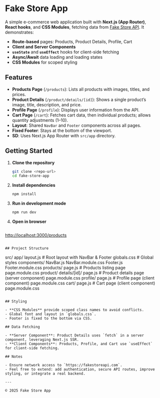 # Fake Store App

A simple e-commerce web application built with **Next.js (App Router)**, **React hooks**, and **CSS Modules**, fetching data from [Fake Store API](https://fakestoreapi.com). It demonstrates:

* **Route-based** pages: Products, Product Details, Profile, Cart
* **Client and Server Components**
* **`useState`** and **`useEffect`** hooks for client-side fetching
* **Async/Await** data loading and loading states
* **CSS Modules** for scoped styling

## Features

* **Products Page** (`/products`): Lists all products with images, titles, and prices.
* **Product Details** (`/product/details/[id]`): Shows a single product’s image, title, description, and price.
* **Profile Page** (`/profile`): Displays user information from the API.
* **Cart Page** (`/cart`): Fetches cart data, then individual products; allows quantity adjustments (1–10).
* **Layout**: Shared `NavBar` and `Footer` components across all pages.
* **Fixed Footer**: Stays at the bottom of the viewport.
* **SD**: Uses Next.js App Router with `src/app` directory.

## Getting Started

1. **Clone the repository**

   ```bash
   git clone <repo-url>
   cd fake-store-app
   ```

2. **Install dependencies**

   ```bash
   npm install
   ```

3. **Run in development mode**

   ```bash
   npm run dev
   ```

4. **Open in browser**

   ```
   ```

[http://localhost:3000/products](http://localhost:3000/products)

```

## Project Structure

```

src/
app/
layout.js            # Root layout with NavBar & Footer
globals.css          # Global styles
components/
NavBar.js
NavBar.module.css
Footer.js
Footer.module.css
products/
page.js            # Products listing page
page.module.css
product/
details/\[id]/
page.js          # Product details page (server component)
page.module.css
profile/
page.js            # Profile page (client component)
page.module.css
cart/
page.js            # Cart page (client component)
page.module.css

```

## Styling

- **CSS Modules** provide scoped class names to avoid conflicts.
- Global font and layout in `globals.css`.
- Footer is fixed to the bottom via CSS.

## Data Fetching

- **Server Component**: Product Details uses `fetch` in a server component, leveraging Next.js SSR.
- **Client Components**: Products, Profile, and Cart use `useEffect` for client-side fetching.

## Notes

- Ensure network access to `https://fakestoreapi.com`.
- Feel free to extend: add authentication, secure API routes, improve styling, or integrate a real backend.

---

© 2025 Fake Store App

```
